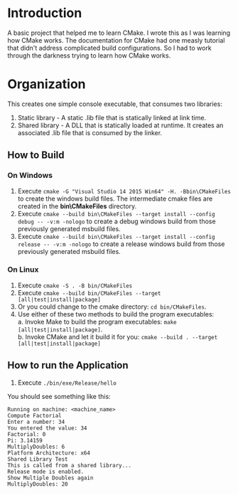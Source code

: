 # Introduction

A basic project that helped me to learn CMake.
I wrote this as I was learning how CMake works. The documentation for CMake had one measly tutorial that didn't address complicated build configurations. So I had to work through the darkness trying to learn how CMake works.

# Organization
This creates one simple console executable, that consumes two libraries:

1. Static library - A static .lib file that is statically linked at link time.
2. Shared library - A DLL that is statically loaded at runtime. It creates an associated .lib file that is consumed by the linker.

## How to Build
### On Windows

1. Execute `cmake -G "Visual Studio 14 2015 Win64" -H. -Bbin\CMakeFiles` to create the windows build files. The intermediate cmake files are created in the **bin\CMakeFiles** directory. 
2. Execute `cmake --build bin\CMakeFiles --target install --config debug -- -v:m -nologo` to create a debug windows build from those previously generated msbuild files.
3. Execute `cmake --build bin\CMakeFiles --target install --config release -- -v:m -nologo` to create a release windows build from those previously generated msbuild files.

### On Linux

1. Execute `cmake -S . -B bin/CMakeFiles`
2. Execute `cmake --build bin/CMakeFiles --target [all|test|install|package]`
2. Or you could change to the cmake directory: `cd bin/CMakeFiles`.
3. Use either of these two methods to build the program executables:  
    a. Invoke Make to build the program executables: `make [all|test|install|package]`.  
    b. Invoke CMake and let it build it for you: `cmake --build . --target [all|test|install|package]`

## How to run the Application

1. Execute `./bin/exe/Release/hello` 

You should see something like this:
```
Running on machine: <machine_name>
Compute Factorial
Enter a number: 34
You entered the value: 34
Factorial: 0
Pi: 3.14159
MultiplyDoubles: 6
Platform Architecture: x64
Shared Library Test
This is called from a shared library...
Release mode is enabled.
Show Multiple Doubles again
MultiplyDoubles: 20
```